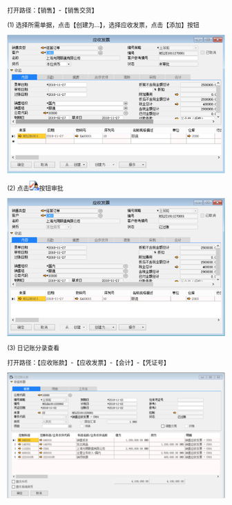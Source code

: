 打开路径：【销售】-【销售交货】

(1) 选择所需单据，点击【创建为...】，选择应收发票，点击【添加】按钮

![img](BAP_QuickStart_Images/58.1.png)

(2) 点击![img](BAP_QuickStart_Images/58.2.png)按钮审批

![img](BAP_QuickStart_Images/58.3.png)

(3) 日记账分录查看

打开路径：【应收账款】-【应收发票】-【会计】-【凭证号】

![1542871279(1)](BAP_QuickStart_Images/58.4.png)
